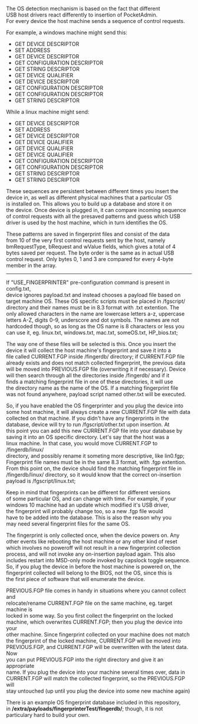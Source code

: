 The OS detection mechanism is based on the fact that different  
USB host drivers react differently to insertion of PocketAdmin.  
For every device the host machine sends a sequence of control requests.  
  
For example, a windows machine might send this:  
* GET DEVICE DESCRIPTOR  
* SET ADDRESS  
* GET DEVICE DESCRIPTOR  
* GET CONFIGURATION DESCRIPTOR  
* GET STRING DESCRIPTOR  
* GET DEVICE QUALIFIER  
* GET DEVICE DESCRIPTOR  
* GET CONFIGURATION DESCRIPTOR  
* GET CONFIGURATION DESCRIPTOR  
* GET STRING DESCRIPTOR  
  
While a linux machine might send:  
* GET DEVICE DESCRIPTOR  
* SET ADDRESS  
* GET DEVICE DESCRIPTOR  
* GET DEVICE QUALIFIER  
* GET DEVICE QUALIFIER  
* GET DEVICE QUALIFIER  
* GET CONFIGURATION DESCRIPTOR  
* GET CONFIGURATION DESCRIPTOR  
* GET STRING DESCRIPTOR  
* GET STRING DESCRIPTOR  
  
These sequences are persistent between different times you insert the  
device in, as well as different physical machines that a particular OS  
is installed on. This allows you to build up a database and store it on  
the device. Once device is plugged in, it can compare incoming sequence  
of control requests with all the presaved patterns and guess which USB  
driver is used by the host machine, which in turn identifies the OS.  
  
These patterns are saved in fingerprint files and consist of the data  
from 10 of the very first control requests sent by the host, namely  
bmRequestType, bRequest and wValue fields, which gives a total of 4  
bytes saved per request. The byte order is the same as in actual USB  
control request. Only bytes 0, 1 and 3 are compared for every 4-byte  
member in the array.  
  
---
  
If "USE_FINGERPRINTER" pre-configuration command is present in config.txt,  
device ignores payload.txt and instead chooses a payload file based on  
target machine OS. These OS specific scripts must be placed in /fgscript/  
directory and their names must be in 8.3 format with .txt extention. The  
only allowed characters in the name are lowercase letters a-z, uppercase  
letters A-Z, digits 0-9, underscore and dot symbols. The names are not  
hardcoded though, so as long as the OS name is 8 characters or less you  
can use it, eg. linux.txt, windows.txt, mac.txt, someOS.txt, HP_bios.txt;  
  
The way one of these files will be selected is this. Once you insert the  
device it will collect the host machine's fingerprint and save it into a  
file called CURRENT.FGP inside /fingerdb/ directory; if CURRENT.FGP file  
already exists and does not match collected fingerprint, the previous data  
will be moved into PREVIOUS.FGP file (overwriting it if necessary). Device  
will then search through all the directories inside /fingerdb/ and if it  
finds a matching fingerprint file in one of these directories, it will use  
the directory name as the name of the OS. If a matching fingerprint file  
was not found anywhere, payload script named other.txt will be executed.  
  
So, if you have enabled the OS fingerprinter and you plug the device into  
some host machine, it will always create a new CURRENT.FGP file with data  
collected on that machine. If you didn't have any fingerprints in the  
database, device will try to run /fgscript/other.txt upon insertion. At  
this point you can add this new CURRENT.FGP file into your database by  
saving it into an OS specific directory. Let's say that the host was a  
linux machine. In that case, you would move CURRENT.FGP to /fingerdb/linux/  
directory, and possibly rename it someting more descriptive, like lin0.fgp;  
Fingerprint file names must be in the same 8.3 format, with .fgp extention.  
From this point on, the device should find the matching fingerprint file in  
/fingerdb/linux/ directory, so it would know that the correct on-insertion  
payload is /fgscript/linux.txt;  
  
Keep in mind that fingerprints can be different for different versions  
of some particular OS, and can change with time. For example, if your  
windows 10 machine had an update which modified it's USB driver,  
the fingerprint will probably change too, so a new .fgp file would  
have to be added into the database. This is also the reason why you  
may need several fingerprint files for the same OS.  
  
The fingerprint is only collected once, when the device powers on. Any  
other events like rebooting the host machine or any other kind of reset  
which involves no poweroff will not result in a new fingerprint collection  
process, and will not invoke any on-insertion payload again. This also  
includes restart into MSD-only mode invoked by capslock toggle sequence.  
So, if you plug the device in before the host machine is powered on, the  
fingerprint collected will belong to the BIOS, not the OS, since this is  
the first piece of software that will enumerate the device.  
  
PREVIOUS.FGP file comes in handy in situations where you cannot collect and  
relocate/rename CURRENT.FGP file on the same machine, eg. target machine is  
locked in some way. So you first collect the fingerprint on the locked  
machine, which overwrites CURRENT.FGP; then you plug the device into your  
other machine. Since fingerprint collected on your machine does not match  
the fingerprint of the locked machine, CURRENT.FGP will be moved into  
PREVIOUS.FGP, and CURRENT.FGP will be overwritten with the latest data. Now  
you can put PREVIOUS.FGP into the right directory and give it an appropriate  
name. If you plug the device into your machine several times over, data in  
CURRENT.FGP will match the collected fingerprint, so the PREVIOUS.FGP will  
stay untouched (up until you plug the device into some new machine again)  
  
There is an example OS fingerprint database included in this repository,  
in **/extra/payloads/fingerprinterTest/fingerdb/**; though, it is not  
particulary hard to build your own.  
  
